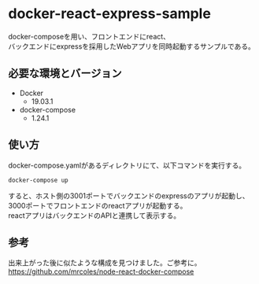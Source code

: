 # docker-react-express-sample
docker-composeを用い、フロントエンドにreact、  
バックエンドにexpressを採用したWebアプリを同時起動するサンプルである。  

## 必要な環境とバージョン
* Docker
  * 19.03.1
* docker-compose
  * 1.24.1

## 使い方
docker-compose.yamlがあるディレクトリにて、以下コマンドを実行する。  

```
docker-compose up
```

すると、ホスト側の3001ポートでバックエンドのexpressのアプリが起動し、  
3000ポートでフロントエンドのreactアプリが起動する。  
reactアプリはバックエンドのAPIと連携して表示する。  

## 参考
出来上がった後に似たような構成を見つけました。ご参考に。  
https://github.com/mrcoles/node-react-docker-compose